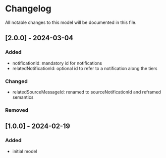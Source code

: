 # Changelog
All notable changes to this model will be documented in this file.

## [2.0.0] - 2024-03-04

### Added

- notificationId: mandatory id for notifications
- relatedNotificationId: optional id to refer to a notification along the tiers

### Changed

- relatedSourceMessageId: renamed to sourceNotificationId and reframed semantics

### Removed


## [1.0.0] - 2024-02-19
### Added
- initial model

